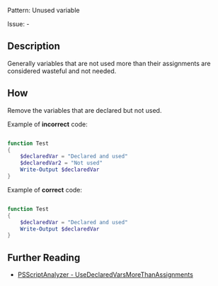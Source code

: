 Pattern: Unused variable

Issue: -

## Description

Generally variables that are not used more than their assignments are considered wasteful and not needed.

## How

Remove the variables that are declared but not used.

Example of **incorrect** code:

``` PowerShell

function Test
{
    $declaredVar = "Declared and used"
    $declaredVar2 = "Not used"
    Write-Output $declaredVar
}
```

Example of **correct** code:

``` PowerShell

function Test
{
    $declaredVar = "Declared and used"
    Write-Output $declaredVar
}
```

## Further Reading

* [PSScriptAnalyzer - UseDeclaredVarsMoreThanAssignments](https://github.com/PowerShell/PSScriptAnalyzer/blob/master/RuleDocumentation/UseDeclaredVarsMoreThanAssignments.md)